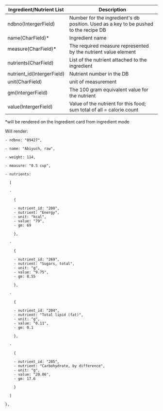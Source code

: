 | Ingredient/Nutrient List   | Description                                                  |
| -------------------------- | ------------------------------------------------------------ |
| ndbno(IntergerField)       | Number for the ingredient's db position. Used as a key to be pushed to the recipe DB |
| name(CharField)*           | Ingredient name                                              |
| measure(CharField)*        | The required measure represented by the nutrient value element |
| nutrients(CharField)       | List of the nutrient attached to the ingredient              |
| nutrient_id(IntergerField) | Nutrient number in the DB                                    |
| unit(CharField)            | unit of measurement                                          |
| gm(IntergerField)          | The 100 gram equivalent value for the nutrient               |
| value(IntergerField)       | Value of the nutrient for this food; sum total of all = calorie count |

*will be rendered on the Ingredient card from ingredient mode



Will render:

```{
- ndbno: "09427",

- name: "Abiyuch, raw",

- weight: 114,

- measure: "0.5 cup",

- nutrients:

  [

  - 

    {

    - nutrient_id: "208",
    - nutrient: "Energy",
    - unit: "kcal",
    - value: "79",
    - gm: 69

    },

  - 

    {

    - nutrient_id: "269",
    - nutrient: "Sugars, total",
    - unit: "g",
    - value: "9.75",
    - gm: 8.55

    },

  - 

    {

    - nutrient_id: "204",
    - nutrient: "Total lipid (fat)",
    - unit: "g",
    - value: "0.11",
    - gm: 0.1

    },

  - 

    {

    - nutrient_id: "205",
    - nutrient: "Carbohydrate, by difference",
    - unit: "g",
    - value: "20.06",
    - gm: 17.6

    }

  ]

},
```